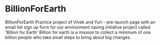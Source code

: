 # BillionForEarth
BillionForEarth Practice project of Vivek and Yuri - pre-launch page with an email list sign up form for our environment saving initiative project called 'Billion for Earth'  Billion for earth is a mission to collect a minimum of one billion people who take small steps to bring about big changes.
